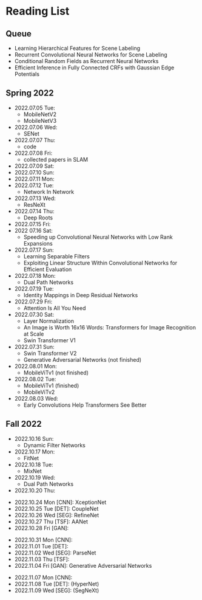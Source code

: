 # Reading List

## Queue

* Learning Hierarchical Features for Scene Labeling
* Recurrent Convolutional Neural Networks for Scene Labeling
* Conditional Random Fields as Recurrent Neural Networks
* Efficient Inference in Fully Connected CRFs with Gaussian Edge Potentials

## Spring 2022

* 2022.07.05 Tue:
    * MobileNetV2
    * MobileNetV3
* 2022.07.06 Wed:
    * SENet
* 2022.07.07 Thu:
    * code
* 2022.07.08 Fri:
    * collected papers in SLAM
* 2022.07.09 Sat:
* 2022.07.10 Sun:
* 2022.07.11 Mon:
* 2022.07.12 Tue:
    * Network In Network
* 2022.07.13 Wed:
    * ResNeXt
* 2022.07.14 Thu:
    * Deep Roots
* 2022.07.15 Fri:
* 2022 07.16 Sat:
    * Speeding up Convolutional Neural Networks with Low Rank Expansions
* 2022.07.17 Sun:
    * Learning Separable Filters
    * Exploiting Linear Structure Within Convolutional Networks for Efficient Evaluation
* 2022.07.18 Mon:
    * Dual Path Networks
* 2022.07.19 Tue:
    * Identity Mappings in Deep Residual Networks
* 2022.07.29 Fri:
    * Attention Is All You Need
* 2022.07.30 Sat:
    * Layer Normalization
    * An Image is Worth 16x16 Words: Transformers for Image Recognition at Scale
    * Swin Transformer V1
* 2022.07.31 Sun:
    * Swin Transformer V2
    * Generative Adversarial Networks (not finished)
* 2022.08.01 Mon:
    * MobileViTv1 (not finished)
* 2022.08.02 Tue:
    * MobileViTv1 (finished)
    * MobileViTv2
* 2022.08.03 Wed:
    * Early Convolutions Help Transformers See Better

## Fall 2022

* 2022.10.16 Sun:
    * Dynamic Filter Networks
* 2022.10.17 Mon:
    * FitNet
* 2022.10.18 Tue:
    * MixNet
* 2022.10.19 Wed:
    * Dual Path Networks
* 2022.10.20 Thu:

<!-- week 08 -->

* 2022.10.24 Mon [CNN]: XceptionNet
* 2022.10.25 Tue [DET]: CoupleNet
* 2022.10.26 Wed [SEG]: RefineNet
* 2022.10.27 Thu [TSF]: AANet
* 2022.10.28 Fri [GAN]: 

<!-- week 09 -->

* 2022.10.31 Mon [CNN]:
* 2022.11.01 Tue [DET]:
* 2022.11.02 Wed [SEG]: ParseNet
* 2022.11.03 Thu [TSF]:
* 2022.11.04 Fri [GAN]: Generative Adversarial Networks

<!-- week 10 -->

* 2022.11.07 Mon [CNN]:
* 2022.11.08 Tue [DET]: (HyperNet)
* 2022.11.09 Wed [SEG]: (SegNeXt)
